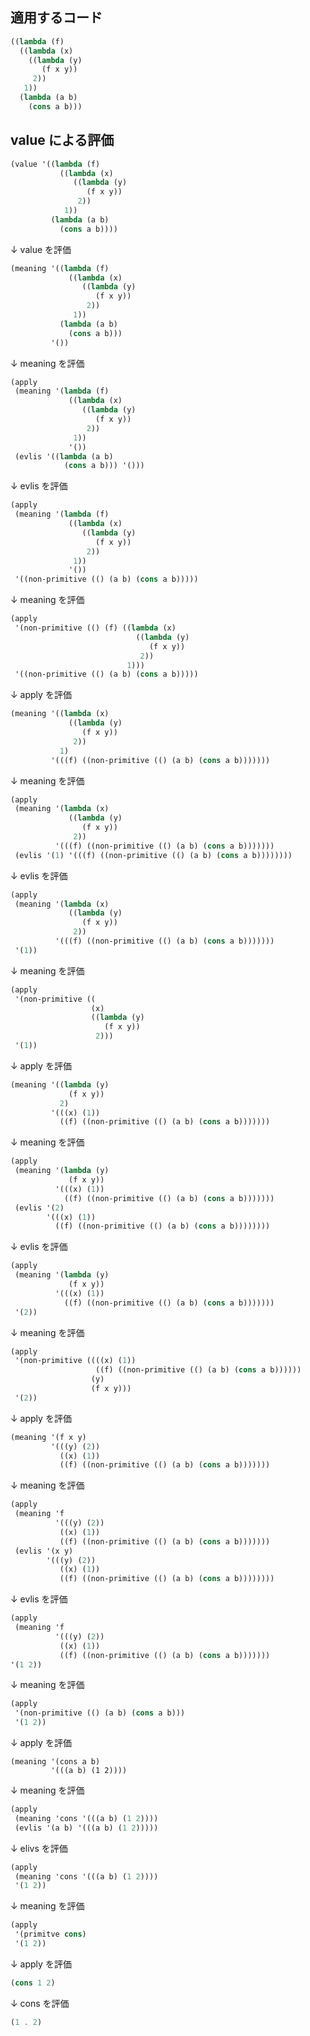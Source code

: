 ## 適用するコード
```scheme
((lambda (f)
  ((lambda (x)
    ((lambda (y)
       (f x y))
     2))
   1))
  (lambda (a b)
    (cons a b)))
```

## value による評価
```scheme
(value '((lambda (f)
           ((lambda (x)
              ((lambda (y)
                 (f x y))
               2))
            1))
         (lambda (a b)
           (cons a b))))
```

↓ value を評価

```scheme
(meaning '((lambda (f)
             ((lambda (x)
                ((lambda (y)
                   (f x y))
                 2))
              1))
           (lambda (a b)
             (cons a b)))
         '())
```

↓ meaning を評価

```scheme
(apply
 (meaning '(lambda (f)
             ((lambda (x)
                ((lambda (y)
                   (f x y))
                 2))
              1))
             '())
 (evlis '((lambda (a b)
            (cons a b))) '()))
```

↓ evlis を評価

```scheme
(apply
 (meaning '(lambda (f)
             ((lambda (x)
                ((lambda (y)
                   (f x y))
                 2))
              1))
             '())
 '((non-primitive (() (a b) (cons a b)))))
```

↓ meaning を評価

```scheme
(apply
 '(non-primitive (() (f) ((lambda (x)
                            ((lambda (y)
                               (f x y))
                             2))
                          1)))
 '((non-primitive (() (a b) (cons a b)))))
```

↓ apply を評価

```scheme
(meaning '((lambda (x)
             ((lambda (y)
                (f x y))
              2))
           1)
         '(((f) ((non-primitive (() (a b) (cons a b)))))))
```

↓ meaning を評価

```scheme
(apply
 (meaning '(lambda (x)
             ((lambda (y)
                (f x y))
              2))
          '(((f) ((non-primitive (() (a b) (cons a b)))))))
 (evlis '(1) '(((f) ((non-primitive (() (a b) (cons a b))))))))
```

↓ evlis を評価

```scheme
(apply
 (meaning '(lambda (x)
             ((lambda (y)
                (f x y))
              2))
          '(((f) ((non-primitive (() (a b) (cons a b)))))))
 '(1))
```

↓ meaning を評価

```scheme
(apply
 '(non-primitive ((
                  (x)
                  ((lambda (y)
                     (f x y))
                   2)))
 '(1))
```

↓ apply を評価

```scheme
(meaning '((lambda (y)
             (f x y))
           2)
         '(((x) (1))
           ((f) ((non-primitive (() (a b) (cons a b)))))))
```

↓ meaning を評価

```scheme
(apply
 (meaning '(lambda (y)
             (f x y))
          '(((x) (1))
            ((f) ((non-primitive (() (a b) (cons a b)))))))
 (evlis '(2)
        '(((x) (1))
          ((f) ((non-primitive (() (a b) (cons a b))))))))
```

↓ evlis を評価

```scheme
(apply
 (meaning '(lambda (y)
             (f x y))
          '(((x) (1))
            ((f) ((non-primitive (() (a b) (cons a b)))))))
 '(2))
```

↓ meaning を評価

```scheme
(apply
 '(non-primitive ((((x) (1))
                   ((f) ((non-primitive (() (a b) (cons a b))))))
                  (y)
                  (f x y)))
 '(2))
```

↓ apply を評価

```scheme
(meaning '(f x y)
         '(((y) (2))
           ((x) (1))
           ((f) ((non-primitive (() (a b) (cons a b)))))))           
```

↓ meaning を評価

```scheme
(apply
 (meaning 'f
          '(((y) (2))
           ((x) (1))
           ((f) ((non-primitive (() (a b) (cons a b)))))))
 (evlis '(x y)
        '(((y) (2))
           ((x) (1))
           ((f) ((non-primitive (() (a b) (cons a b))))))))
```

↓ evlis を評価

```scheme
(apply
 (meaning 'f
          '(((y) (2))
           ((x) (1))
           ((f) ((non-primitive (() (a b) (cons a b)))))))
'(1 2))
```

↓ meaning を評価

```scheme
(apply
 '(non-primitive (() (a b) (cons a b)))
 '(1 2))
```

↓ apply を評価

```
(meaning '(cons a b)
         '(((a b) (1 2))))
```

↓ meaning を評価

```scheme
(apply
 (meaning 'cons '(((a b) (1 2))))
 (evlis '(a b) '(((a b) (1 2)))))
```

↓ elivs を評価

```scheme
(apply
 (meaning 'cons '(((a b) (1 2))))
 '(1 2))
```

↓ meaning を評価

```scheme
(apply
 '(primitve cons)
 '(1 2))
```

↓ apply を評価

```scheme
(cons 1 2)
```

↓ cons を評価

```scheme
(1 . 2)
```
  
